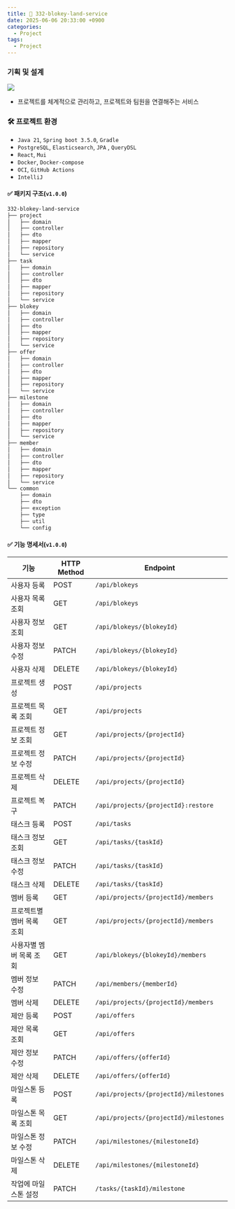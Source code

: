```yaml
---
title: 🏰 332-blokey-land-service
date: 2025-06-06 20:33:00 +0900
categories:
  - Project
tags:
  - Project
---
```


### 기획 및 설계
![](/assets/image/Pasted%20image%2020250607224217.png)
- 프로젝트를 체계적으로 관리하고, 프로젝트와 팀원을 연결해주는 서비스

### 🛠 **프로젝트 환경**  
- `Java 21`, `Spring boot 3.5.0`, `Gradle`
- `PostgreSQL`, `Elasticsearch`, `JPA` , `QueryDSL` 
- `React`, `Mui`
- `Docker`, `Docker-compose`
- `OCI`, `GitHub Actions`
- `IntelliJ`

#### ✅ 패키지 구조(`v1.0.0`)
```bash
332-blokey-land-service
├── project
│   ├── domain
│   ├── controller
│   ├── dto
│   ├── mapper
│   ├── repository
│   └── service
├── task
│   ├── domain
│   ├── controller
│   ├── dto
│   ├── mapper
│   ├── repository
│   └── service
├── blokey
│   ├── domain
│   ├── controller
│   ├── dto
│   ├── mapper
│   ├── repository
│   └── service
├── offer
│   ├── domain
│   ├── controller
│   ├── dto
│   ├── mapper
│   ├── repository
│   └── service
├── milestone
│   ├── domain
│   ├── controller
│   ├── dto
│   ├── mapper
│   ├── repository
│   └── service
├── member
│   ├── domain
│   ├── controller
│   ├── dto
│   ├── mapper
│   ├── repository
│   └── service
└── common
	├── domain
	├── dto
    ├── exception
    ├── type
    ├── util
    └── config
```

#### ✅ 기능 명세서(`v1.0.0`)

| 기능                      | HTTP Method | Endpoint                               |
| ------------------------- | ----------- | -------------------------------------- |
| 사용자 등록               | POST        | `/api/blokeys`                         |
| 사용자 목록 조회          | GET         | `/api/blokeys`                         |
| 사용자 정보 조회          | GET         | `/api/blokeys/{blokeyId}`              |
| 사용자 정보 수정          | PATCH       | `/api/blokeys/{blokeyId}`              |
| 사용자 삭제               | DELETE      | `/api/blokeys/{blokeyId}`              |
| 프로젝트 생성             | POST        | `/api/projects`                        |
| 프로젝트 목록 조회        | GET         | `/api/projects`                        |
| 프로젝트 정보 조회        | GET         | `/api/projects/{projectId}`            |
| 프로젝트 정보 수정        | PATCH       | `/api/projects/{projectId}`            |
| 프로젝트 삭제             | DELETE      | `/api/projects/{projectId}`            |
| 프로젝트 복구             | PATCH       | `/api/projects/{projectId}:restore`    |
| 태스크 등록               | POST        | `/api/tasks`                           |
| 태스크 정보 조회          | GET         | `/api/tasks/{taskId}`                  |
| 태스크 정보 수정          | PATCH       | `/api/tasks/{taskId}`                  |
| 태스크 삭제               | DELETE      | `/api/tasks/{taskId}`                  |
| 멤버 등록                 | GET         | `/api/projects/{projectId}/members`    |
| 프로젝트별 멤버 목록 조회 | GET         | `/api/projects/{projectId}/members`    |
| 사용자별 멤버 목록 조회   | GET         | `/api/blokeys/{blokeyId}/members`      |
| 멤버 정보 수정            | PATCH       | `/api/members/{memberId}`              |
| 멤버 삭제                 | DELETE      | `/api/projects/{projectId}/members`    |
| 제안 등록                 | POST        | `/api/offers`                          |
| 제안 목록 조회            | GET         | `/api/offers`                          |
| 제안 정보 수정            | PATCH       | `/api/offers/{offerId}`                |
| 제안 삭제                 | DELETE      | `/api/offers/{offerId}`                |
| 마일스톤 등록             | POST        | `/api/projects/{projectId}/milestones` |
| 마일스톤 목록 조회        | GET         | `/api/projects/{projectId}/milestones` |
| 마일스톤 정보 수정        | PATCH       | `/api/milestones/{milestoneId}`        |
| 마일스톤 삭제             | DELETE      | `/api/milestones/{milestoneId}`        |
| 작업에 마일스톤 설정      | PATCH       | `/tasks/{taskId}/milestone`            | 
